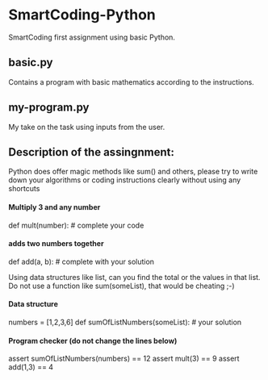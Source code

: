 # SmartCoding-Python
SmartCoding first assignment using basic Python.

## basic.py
Contains a program with basic mathematics according to the instructions.

## my-program.py
My take on the task using inputs from the user.


## Description of the assingnment:

Python does offer magic methods like sum() and others, please try to write down your algorithms or coding 
instructions clearly without using any shortcuts

#### Multiply 3 and any number
def mult(number):
    # complete your code

    
#### adds two numbers together
def add(a, b):
    # complete with your solution



Using data structures like list, can you find the total or the values in that list.
Do not use a function like sum(someList), that would be cheating ;-)

#### Data structure
numbers = [1,2,3,6]
def sumOfListNumbers(someList):
    # your solution

    

#### Program checker (do not change the lines below)    
assert sumOfListNumbers(numbers) == 12
assert mult(3) == 9
assert add(1,3) == 4
